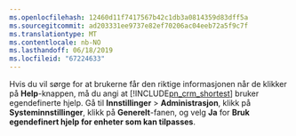 ```yaml
---
ms.openlocfilehash: 12460d11f7417567b42c1db3a0814359d83dff5a
ms.sourcegitcommit: ad203331ee9737e82ef70206ac04eeb72a5f9c7f
ms.translationtype: MT
ms.contentlocale: nb-NO
ms.lasthandoff: 06/18/2019
ms.locfileid: "67224633"
---
```

Hvis du vil sørge for at brukerne får den riktige informasjonen når de klikker på **Help**-knappen, må du angi at [!INCLUDE[pn_crm_shortest](pn-crm-shortest.md)] bruker egendefinerte hjelp. Gå til **Innstillinger** > **Administrasjon**, klikk på **Systeminnstillinger**, klikk på **Generelt**-fanen, og velg **Ja** for **Bruk egendefinert hjelp for enheter som kan tilpasses**.